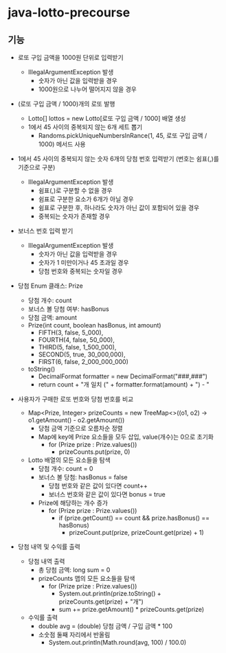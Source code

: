 # java-lotto-precourse

## 기능
- 로또 구입 금액을 1000원 단위로 입력받기
  - IllegalArgumentException 발생
    - 숫자가 아닌 값을 입력받을 경우
    - 1000원으로 나누어 떨어지지 않을 경우

- (로또 구입 금액 / 1000)개의 로또 발행
  - Lotto[] lottos = new Lotto[로또 구입 금액 / 1000] 배열 생성
  - 1에서 45 사이의 중복되지 않는 6개 세트 뽑기
    - Randoms.pickUniqueNumbersInRance(1, 45, 로또 구입 금액 / 1000) 메서드 사용

- 1에서 45 사이의 중복되지 않는 숫자 6개의 당첨 번호 입력받기 (번호는 쉼표(,)를 기준으로 구분)
  - IllegalArgumentException 발생
    - 쉼표(,)로 구분할 수 없을 경우
    - 쉼표로 구분한 요소가 6개가 아닐 경우
    - 쉼표로 구분한 후, 하나라도 숫자가 아닌 값이 포함되어 있을 경우
    - 중복되는 숫자가 존재할 경우

- 보너스 번호 입력 받기
  - IllegalArgumentException 발생
    - 숫자가 아닌 값을 입력받을 경우
    - 숫자가 1 미만이거나 45 초과일 경우
    - 당첨 번호와 중복되는 숫자일 경우
   
- 당첨 Enum 클래스: Prize
  - 당첨 개수: count
  - 보너스 볼 당첨 여부: hasBonus
  - 당첨 금액: amount 
  - Prize(int count, boolean hasBonus, int amount) 
    - FIFTH(3, false, 5_000),
    - FOURTH(4, false, 50_000),
    - THIRD(5, false, 1_500_000),
    - SECOND(5, true, 30_000,000),
    - FIRST(6, false, 2_000_000_000)
  - toString()
    - DecimalFormat formatter = new DecimalFormat("###,###")   
    - return count + "개 일치 (" + formatter.format(amount) + ") - "
   
- 사용자가 구매한 로또 번호와 당첨 번호를 비교
  - Map<Prize, Integer> prizeCounts = new TreeMap<>((o1, o2) -> o1.getAmount() - o2.getAmount())
    - 당첨 금액 기준으로 오름차순 정렬
    - Map에 key에 Prize 요소들을 모두 삽입, value(개수)는 0으로 초기화
      - for (Prize prize : Prize.values())
        - prizeCounts.put(prize, 0)
  - Lotto 배열의 모든 요소들을 탐색
    - 당첨 개수: count = 0
    - 보너스 볼 당첨: hasBonus = false
      - 당첨 번호와 같은 값이 있다면 count++
      - 보너스 번호와 같은 값이 있다면 bonus = true
    - Prize에 해당하는 개수 증가
      - for (Prize prize : Prize.values())
          - if (prize.getCount() == count && prize.hasBonus() == hasBonus)
            - prizeCount.put(prize, prizeCount.get(prize) + 1)

- 당첨 내역 및 수익률 출력
  - 당첨 내역 출력
    - 총 당첨 금액: long sum = 0
    - prizeCounts 맵의 모든 요소들을 탐색
      - for (Prize prize : Prize.values())   
        - System.out.println(prize.toString() + prizeCounts.get(prize) + "개")
        - sum += prize.getAmount() * prizeCounts.get(prize)
  - 수익률 출력
    - double avg = (double) 당첨 금액 / 구입 금액 * 100
    - 소숫점 둘째 자리에서 반올림
      - System.out.println(Math.round(avg, 100) / 100.0)
